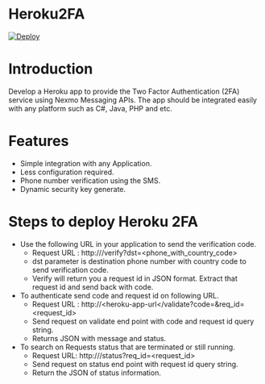 # Heroku2FA
[![Deploy](https://www.herokucdn.com/deploy/button.png)](https://heroku.com/deploy)

# Introduction
Develop a Heroku app to provide the Two Factor Authentication (2FA) service using Nexmo Messaging APIs. The app should be integrated easily with any platform such as C#, Java, PHP and etc.

# Features

- Simple integration with any Application.
- Less configuration required.
- Phone number verification using the SMS.
- Dynamic security key generate.

# Steps to deploy Heroku 2FA

- Use the following URL in your application to send the verification code.
  - Request URL : http://<heroku-app-url>/verify?dst=<phone_with_country_code>
  - dst parameter is destination phone number with country code to send verification code.
  - Verify will return you a request id in JSON format. Extract that request id and send back with code.
- To authenticate send code and request id on following URL.
  - Request URL : http://<heroku-app-url</validate?code=<Mobile received code>&req_id=<request_id>
  - Send request on validate end point with code and request id query string.
  - Returns JSON with message and status.
- To search on Requests status that are terminated or still running.
  - Request URL: http://<heroku-app-url>/status?req_id=<request_id>
  - Send request on status end point with request id query string.
  - Return the JSON of status information.

